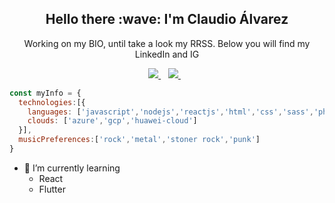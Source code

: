 <h2 align='center'>
  Hello there :wave: I'm Claudio Álvarez
</h2>
<p align='center'>
  Working on my BIO, until take a look my RRSS. Below you will find my LinkedIn and IG
</p>
<p align='center'>
  <a href="https://www.linkedin.com/in/alvarezclaudio/" target="_blank">
    <img src="https://img.shields.io/badge/linkedin-%230077B5.svg?&style=for-the-badge&logo=linkedin&logoColor=white" />
  </a>&nbsp;&nbsp;
  <a href="https://www.instagram.com/el.alvarezclaudio/" target="_blank">
    <img src="https://img.shields.io/badge/instagram-%23E4405F.svg?&style=for-the-badge&logo=instagram&logoColor=white" />        
  </a>&nbsp;&nbsp;
</p>

```js
const myInfo = {
  technologies:[{
    languages: ['javascript','nodejs','reactjs','html','css','sass','php','dart','flutter'],
    clouds: ['azure','gcp','huawei-cloud']
  }],
  musicPreferences:['rock','metal','stoner rock','punk']
}
```

- 🌱 I’m currently learning
  - React
  - Flutter
